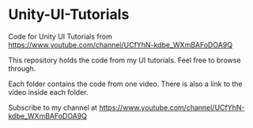 # Unity-UI-Tutorials
Code for Unity UI Tutorials from https://www.youtube.com/channel/UCfYhN-kdbe_WXmBAFoDOA9Q

This repository holds the code from my UI tutorials. Feel free to browse through.

Each folder contains the code from one video. There is also a link to the video inside each folder.

Subscribe to my channel at https://www.youtube.com/channel/UCfYhN-kdbe_WXmBAFoDOA9Q
